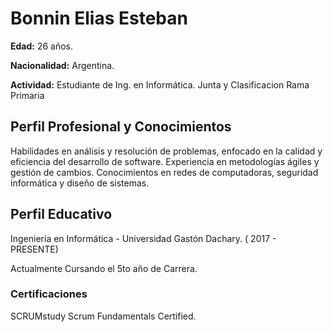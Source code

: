 # Bonnin Elias Esteban
**Edad:** 26 años.

**Nacionalidad:** Argentina.

**Actividad:** Estudiante de Ing. en Informática. Junta y Clasificacion Rama Primaria

## Perfil Profesional y Conocimientos

Habilidades en análisis y resolución de problemas, enfocado en la calidad y eficiencia del desarrollo de software. Experiencia en metodologías ágiles y gestión de cambios. Conocimientos en redes de computadoras, seguridad informática y diseño de sistemas.

## Perfil Educativo

Ingeniería en Informática - Universidad Gastón Dachary.   ( 2017 - PRESENTE)

Actualmente Cursando el 5to año de Carrera.

### Certificaciones

SCRUMstudy Scrum Fundamentals Certified.






<!--
**EliasBonnin/EliasBonnin** is a ✨ _special_ ✨ repository because its `README.md` (this file) appears on your GitHub profile.

Here are some ideas to get you started:

- 🔭 I’m currently working on ...
- 🌱 I’m currently learning ...
- 👯 I’m looking to collaborate on ...
- 🤔 I’m looking for help with ...
- 💬 Ask me about ...
- 📫 How to reach me: ...
- 😄 Pronouns: ...
- ⚡ Fun fact: ...
-->
